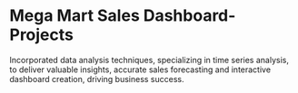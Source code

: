 # Mega Mart Sales Dashboard-Projects
Incorporated data analysis techniques, specializing in time series analysis, to deliver valuable insights, accurate sales forecasting and interactive dashboard creation, driving business success.
